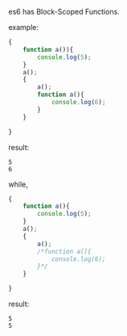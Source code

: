 es6 has Block-Scoped Functions.

example:
```js
{
    function a()){
        console.log(5);
    }
    a();
    {
        a();
        function a(){
            console.log(6);
        }
    }

}

```
result:
```
5
6
```

while,
```js
{
    function a(){
        console.log(5);
    }
    a();
    {
        a();
        /*function a(){
            console.log(6);
        }*/
    }

}
```
result:
```
5
5
```